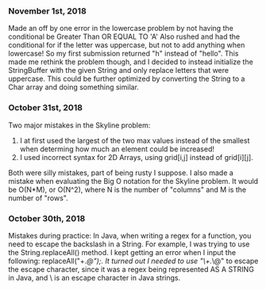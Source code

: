 ### November 1st, 2018
Made an off by one error in the lowercase problem by not having the conditional be Greater Than OR EQUAL TO 'A'
Also rushed and had the conditional for if the letter was uppercase, but not to add anything when lowercase! So my first submission returned "h" instead of "hello".
This made me rethink the problem though, and I decided to instead initialize the StringBuffer with the given String and only replace letters that were uppercase.
This could be further optimized by converting the String to a Char array and doing something similar.

### October 31st, 2018
Two major mistakes in the Skyline problem: 

1) I at first used the largest of the two max values instead of the smallest when determing how much an element could be increased!
2) I used incorrect syntax for 2D Arrays, using grid[i,j] instead of grid[i][j].

Both were silly mistakes, part of being rusty I suppose.
I also made a mistake when evaluating the Big O notation for the Skyline problem. It would be O(N*M), or O(N^2), where N is the
number of "columns" and M is the number of "rows".

### October 30th, 2018
Mistakes during practice: In Java, when writing a regex for a function, you need to escape the backslash in a String.
For example, I was trying to use the String.replaceAll() method. I kept getting an error when I input
the following: replaceAll("\+.*\@");. It turned out I needed to use "\\+.*\\@" to escape the escape character, since
it was a regex being represented AS A STRING in Java, and \ is an escape character in Java strings. 
